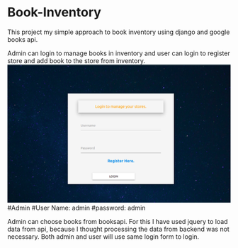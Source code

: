 # Book-Inventory

This project my simple approach to book inventory using django and google books api.

Admin can login to manage books in inventory and user can login to register store and add book to the store from inventory. 
![alt text](https://github.com/sumit-subedi/Book-Inventory/blob/main/images/login.png?raw=true)
#Admin 
#User Name: admin
#password: admin

Admin can choose books from booksapi. For this I have used jquery to load data from api, because I thought processing the data from backend was not necessary.
Both admin and user will use same login form to login.
